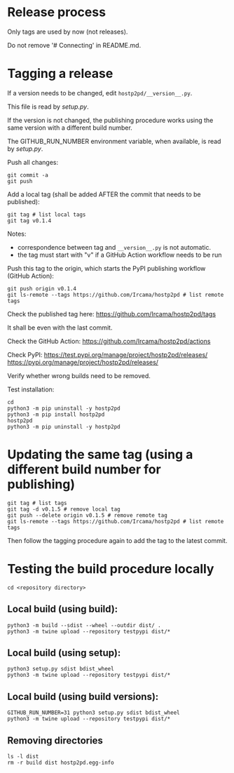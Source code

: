 # Release process

Only tags are used by now (not releases).

Do not remove '# Connecting' in README.md.

# Tagging a release

If a version needs to be changed, edit `hostp2pd/__version__.py`.

This file is read by *setup.py*.

If the version is not changed, the publishing procedure works using the same version with a different build number.

The GITHUB_RUN_NUMBER environment variable, when available, is read by *setup.py*.

Push all changes:

```shell
git commit -a
git push
```

Add a local tag (shall be added AFTER the commit that needs to be published):

```shell
git tag # list local tags
git tag v0.1.4
```

Notes:

- correspondence between tag and `__version__.py` is not automatic.
- the tag must start with "v" if a GitHub Action workflow needs to be run

Push this tag to the origin, which starts the PyPI publishing workflow (GitHub Action):

```shell
git push origin v0.1.4
git ls-remote --tags https://github.com/Ircama/hostp2pd # list remote tags
```

Check the published tag here: https://github.com/Ircama/hostp2pd/tags

It shall be even with the last commit.

Check the GitHub Action: https://github.com/Ircama/hostp2pd/actions

Check PyPI:
https://test.pypi.org/manage/project/hostp2pd/releases/
https://pypi.org/manage/project/hostp2pd/releases/

Verify whether wrong builds need to be removed.

Test installation:

```shell
cd
python3 -m pip uninstall -y hostp2pd
python3 -m pip install hostp2pd
hostp2pd
python3 -m pip uninstall -y hostp2pd
```

# Updating the same tag (using a different build number for publishing)

```shell
git tag # list tags
git tag -d v0.1.5 # remove local tag
git push --delete origin v0.1.5 # remove remote tag
git ls-remote --tags https://github.com/Ircama/hostp2pd # list remote tags
```

Then follow the tagging procedure again to add the tag to the latest commit.

# Testing the build procedure locally

```shell
cd <repository directory>
```

## Local build (using build):

```shell
python3 -m build --sdist --wheel --outdir dist/ .
python3 -m twine upload --repository testpypi dist/*
```

## Local build (using setup):

```shell
python3 setup.py sdist bdist_wheel
python3 -m twine upload --repository testpypi dist/*
```

## Local build (using build versions):

```shell
GITHUB_RUN_NUMBER=31 python3 setup.py sdist bdist_wheel
python3 -m twine upload --repository testpypi dist/*
```

## Removing directories

```shell
ls -l dist
rm -r build dist hostp2pd.egg-info
```
